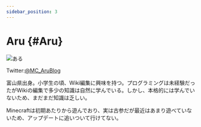 ```yaml
---
sidebar_position: 3
---
```


# Aru {#Aru}

![ある](https://i.imgur.com/DF7MbAH.png)

Twitter:[@MC_AruBlog](https://twitter.com/MC_AruBlog "Twitterアカウント")

富山県出身。小学生の頃、Wiki編集に興味を持つ。プログラミングは未経験だったがWikiの編集で多少の知識は自然に学んでいる。しかし、本格的には学んでいないため、まだまだ知識は乏しい。

Minecraftは初期あたりから遊んでおり、実は古参だが最近はあまり遊べていないため、アップデートに追いついて行けてない。
